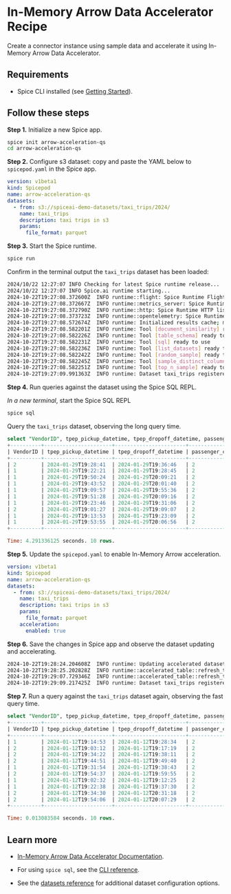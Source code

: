 # In-Memory Arrow Data Accelerator Recipe

Create a connector instance using sample data and accelerate it using In-Memory Arrow Data Accelerator.

## Requirements

- Spice CLI installed (see [Getting Started](https://docs.spiceai.org/getting-started)).

## Follow these steps

**Step 1.** Initialize a new Spice app.

```bash
spice init arrow-acceleration-qs
cd arrow-acceleration-qs
```

**Step 2.** Configure s3 dataset: copy and paste the YAML below to `spicepod.yaml` in the Spice app.

```yaml
version: v1beta1
kind: Spicepod
name: arrow-acceleration-qs
datasets:
  - from: s3://spiceai-demo-datasets/taxi_trips/2024/
    name: taxi_trips
    description: taxi trips in s3
    params:
      file_format: parquet
```

**Step 3.** Start the Spice runtime.

```bash
spice run
```

Confirm in the terminal output the `taxi_trips` dataset has been loaded:

```bash
2024/10/22 12:27:07 INFO Checking for latest Spice runtime release...
2024/10/22 12:27:07 INFO Spice.ai runtime starting...
2024-10-22T19:27:08.372600Z  INFO runtime::flight: Spice Runtime Flight listening on 127.0.0.1:50051
2024-10-22T19:27:08.372667Z  INFO runtime::metrics_server: Spice Runtime Metrics listening on 127.0.0.1:9090
2024-10-22T19:27:08.372790Z  INFO runtime::http: Spice Runtime HTTP listening on 127.0.0.1:8090
2024-10-22T19:27:08.373723Z  INFO runtime::opentelemetry: Spice Runtime OpenTelemetry listening on 127.0.0.1:50052
2024-10-22T19:27:08.572674Z  INFO runtime: Initialized results cache; max size: 128.00 MiB, item ttl: 1s
2024-10-22T19:27:08.582201Z  INFO runtime: Tool [document_similarity] ready to use
2024-10-22T19:27:08.582226Z  INFO runtime: Tool [table_schema] ready to use
2024-10-22T19:27:08.582231Z  INFO runtime: Tool [sql] ready to use
2024-10-22T19:27:08.582236Z  INFO runtime: Tool [list_datasets] ready to use
2024-10-22T19:27:08.582242Z  INFO runtime: Tool [random_sample] ready to use
2024-10-22T19:27:08.582245Z  INFO runtime: Tool [sample_distinct_columns] ready to use
2024-10-22T19:27:08.582251Z  INFO runtime: Tool [top_n_sample] ready to use
2024-10-22T19:27:09.991363Z  INFO runtime: Dataset taxi_trips registered (s3://spiceai-demo-datasets/taxi_trips/2024/), results cache enabled.
```

**Step 4.** Run queries against the dataset using the Spice SQL REPL.

_In a new terminal_, start the Spice SQL REPL

```bash
spice sql
```

Query the `taxi_trips` dataset, observing the long query time.

```sql
select "VendorID", tpep_pickup_datetime, tpep_dropoff_datetime, passenger_count from taxi_trips limit 10;
+----------+----------------------+-----------------------+-----------------+
| VendorID | tpep_pickup_datetime | tpep_dropoff_datetime | passenger_count |
+----------+----------------------+-----------------------+-----------------+
| 2        | 2024-01-29T19:28:41  | 2024-01-29T19:36:46   | 2               |
| 1        | 2024-01-29T19:22:21  | 2024-01-29T19:28:45   | 2               |
| 1        | 2024-01-29T19:50:24  | 2024-01-29T20:09:21   | 2               |
| 1        | 2024-01-29T19:43:52  | 2024-01-29T20:01:40   | 2               |
| 1        | 2024-01-29T19:09:57  | 2024-01-29T19:55:36   | 2               |
| 1        | 2024-01-29T19:51:28  | 2024-01-29T20:09:16   | 2               |
| 1        | 2024-01-29T19:23:46  | 2024-01-29T19:31:06   | 2               |
| 2        | 2024-01-29T19:01:27  | 2024-01-29T19:09:07   | 2               |
| 1        | 2024-01-29T19:13:53  | 2024-01-29T19:23:09   | 2               |
| 1        | 2024-01-29T19:53:55  | 2024-01-29T20:06:56   | 2               |
+----------+----------------------+-----------------------+-----------------+

Time: 4.291336125 seconds. 10 rows.
```

**Step 5.** Update the `spicepod.yaml` to enable In-Memory Arrow acceleration.

```yaml
version: v1beta1
kind: Spicepod
name: arrow-acceleration-qs
datasets:
  - from: s3://spiceai-demo-datasets/taxi_trips/2024/
    name: taxi_trips
    description: taxi trips in s3
    params:
      file_format: parquet
    acceleration:
      enabled: true
```

**Step 6.** Save the changes in Spice app and observe the dataset updating and accelerating.

```bash
2024-10-22T19:28:24.204608Z  INFO runtime: Updating accelerated dataset taxi_trips...
2024-10-22T19:28:25.202828Z  INFO runtime::accelerated_table::refresh_task: Loading data for dataset taxi_trips
2024-10-22T19:29:07.729346Z  INFO runtime::accelerated_table::refresh_task: Loaded 2,964,624 rows (398.86 MiB) for dataset taxi_trips in 42s 525ms.
2024-10-22T19:29:09.217425Z  INFO runtime: Dataset taxi_trips registered (s3://spiceai-demo-datasets/taxi_trips/2024/), acceleration (arrow), results cache enabled.
```

**Step 7.** Run a query against the `taxi_trips` dataset again, observing the fast query time.

```sql
select "VendorID", tpep_pickup_datetime, tpep_dropoff_datetime, passenger_count from taxi_trips limit 10;
+----------+----------------------+-----------------------+-----------------+
| VendorID | tpep_pickup_datetime | tpep_dropoff_datetime | passenger_count |
+----------+----------------------+-----------------------+-----------------+
| 1        | 2024-01-12T19:14:53  | 2024-01-12T19:28:34   | 2               |
| 2        | 2024-01-12T19:03:12  | 2024-01-12T19:17:19   | 2               |
| 2        | 2024-01-12T19:34:22  | 2024-01-12T19:38:11   | 2               |
| 2        | 2024-01-12T19:44:51  | 2024-01-12T19:49:40   | 2               |
| 1        | 2024-01-12T19:31:54  | 2024-01-12T19:38:43   | 2               |
| 2        | 2024-01-12T19:54:37  | 2024-01-12T19:59:55   | 2               |
| 1        | 2024-01-12T19:02:32  | 2024-01-12T19:12:25   | 2               |
| 1        | 2024-01-12T19:22:38  | 2024-01-12T19:37:30   | 2               |
| 2        | 2024-01-12T19:34:30  | 2024-01-12T20:31:18   | 2               |
| 2        | 2024-01-12T19:54:06  | 2024-01-12T20:07:29   | 2               |
+----------+----------------------+-----------------------+-----------------+

Time: 0.013083584 seconds. 10 rows.
```

## Learn more

- [In-Memory Arrow Data Accelerator Documentation](https://docs.spiceai.org/components/data-accelerators/arrow).

- For using `spice sql`, see the [CLI reference](https://docs.spiceai.org/cli/reference/sql).

- See the [datasets reference](https://docs.spiceai.org/reference/spicepod/datasets) for additional dataset configuration options.
